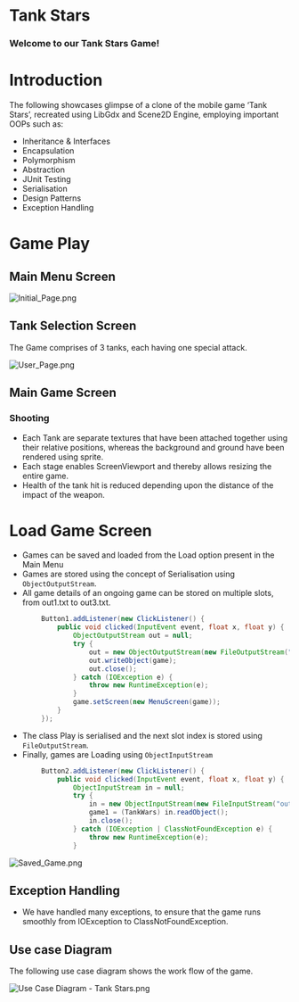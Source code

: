 # Tank Stars

### Welcome to our Tank Stars Game!

# Introduction

The following showcases glimpse of a clone of the mobile game ‘Tank Stars’, recreated using LibGdx and Scene2D Engine, employing important OOPs such as:

- Inheritance & Interfaces
- Encapsulation
- Polymorphism
- Abstraction
- JUnit Testing
- Serialisation
- Design Patterns
- Exception Handling

# Game Play

## Main Menu Screen

![Initial_Page.png](https://github.com/UtsvGrg/TankStars-GameClone/blob/main/Initial%20Page.png)
<image>

## Tank Selection Screen

The Game comprises of 3 tanks, each having one special attack.

![User_Page.png](https://github.com/UtsvGrg/TankStars-GameClone/blob/main/User_Page.png)

## Main Game Screen

### Shooting

- Each Tank are separate textures that have been attached together using their relative positions, whereas the background and ground have been rendered using sprite.
- Each stage enables ScreenViewport and thereby allows resizing the entire game.
- Health of the tank hit is reduced depending upon the distance of the impact of the weapon.

# Load Game Screen

- Games can be saved and loaded from the Load option present in the Main Menu
- Games are stored using the concept of Serialisation using `ObjectOutputStream`.
- All game details of an ongoing game can be stored on multiple slots, from out1.txt to out3.txt.

```java
        Button1.addListener(new ClickListener() {
            public void clicked(InputEvent event, float x, float y) {
                ObjectOutputStream out = null;
                try {
                    out = new ObjectOutputStream(new FileOutputStream("out1.txt"));
                    out.writeObject(game);
                    out.close();
                } catch (IOException e) {
                    throw new RuntimeException(e);
                }
                game.setScreen(new MenuScreen(game));
            }
        });
```

- The class Play is serialised and the next slot index is stored using `FileOutputStream`.
- Finally, games are Loading using `ObjectInputStream`

```java
        Button2.addListener(new ClickListener() {
            public void clicked(InputEvent event, float x, float y) {
                ObjectInputStream in = null;
                try {
                    in = new ObjectInputStream(new FileInputStream("out2.txt"));
                    game1 = (TankWars) in.readObject();
                    in.close();
                } catch (IOException | ClassNotFoundException e) {
                    throw new RuntimeException(e);
                }
```

![Saved_Game.png](https://github.com/UtsvGrg/TankStars-GameClone/blob/main/Saved_Game(Serialization).png)

## Exception Handling

- We have handled many exceptions, to ensure that the game runs smoothly from IOException to ClassNotFoundException.

## Use case Diagram

The following use case diagram shows the work flow of the game.

![Use Case Diagram - Tank Stars.png](https://github.com/UtsvGrg/TankStars-GameClone/blob/main/UML_Photo.png)
